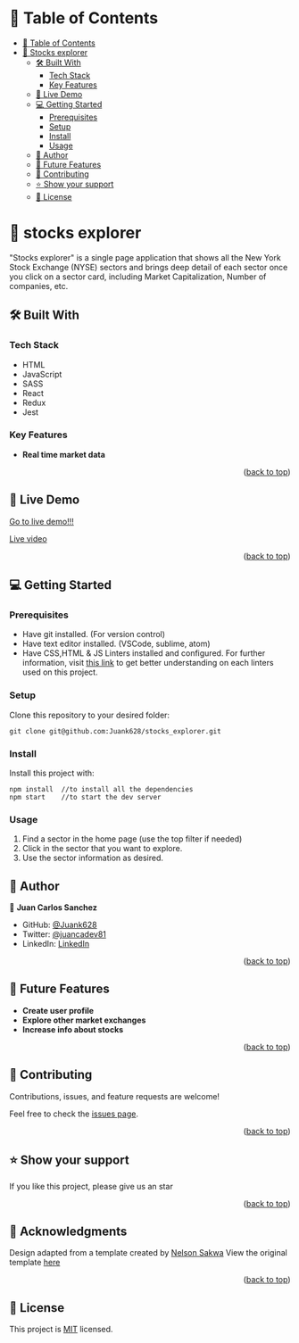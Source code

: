 <a name="readme-top"></a>

<!-- TABLE OF CONTENTS -->

# 📗 Table of Contents

- [📗 Table of Contents](#-table-of-contents)
- [📖  Stocks explorer ](#-about-project-)
  - [🛠 Built With ](#-built-with-)
    - [Tech Stack ](#tech-stack-)
    - [Key Features ](#key-features-)
  - [🚀 Live Demo ](#-live-demo-)
  - [💻 Getting Started ](#-getting-started-)
    - [Prerequisites](#prerequisites)
    - [Setup](#setup)
    - [Install](#install)
    - [Usage](#usage)
  - [👥 Author ](#-author-)
  - [🔭 Future Features ](#-future-features-)
  - [🤝 Contributing ](#-contributing-)
  - [⭐️ Show your support ](#️-show-your-support-)
  - [📝 License ](#-license-)

<!-- PROJECT DESCRIPTION -->

# 📖  stocks explorer <a name="about-project"></a>

"Stocks explorer" is a single page application that shows all the New York Stock Exchange (NYSE) sectors and brings deep detail of each sector once you click on a sector card, including Market Capitalization, Number of companies, etc.


## 🛠 Built With <a name="built-with"></a>

### Tech Stack <a name="tech-stack"></a>

- HTML
- JavaScript
- SASS
- React
- Redux
- Jest

<!-- Features -->

### Key Features <a name="key-features"></a>

- **Real time market data**

<p align="right">(<a href="#readme-top">back to top</a>)</p>

<!-- LIVE DEMO -->

## 🚀 Live Demo <a name="live-demo"></a>

[Go to live demo!!!](https://stocks-explorer.onrender.com)

[Live video](https://www.loom.com/share/5bcd4c4345d346bdae4f4096c8bf42bd)

<p align="right">(<a href="#readme-top">back to top</a>)</p>

<!-- GETTING STARTED -->

## 💻 Getting Started <a name="getting-started"></a>

### Prerequisites

* Have git installed. (For version control)
* Have text editor installed. (VSCode, sublime, atom)
* Have CSS,HTML & JS Linters installed and configured. For further information, visit [this link](https://github.com/microverseinc/linters-config/blob/master/README.md) to get better understanding on each linters used on this project.

### Setup

Clone this repository to your desired folder:
```
git clone git@github.com:Juank628/stocks_explorer.git
```

### Install

Install this project with:

```
npm install  //to install all the dependencies
npm start    //to start the dev server
```

### Usage

1. Find a sector in the home page (use the top filter if needed)
2. Click in the sector that you want to explore.
3. Use the sector information as desired.

<!-- AUTHORS -->

## 👥 Author <a name="authors"></a>

👤 **Juan Carlos Sanchez**

- GitHub: [@Juank628](https://github.com/Juank628)
- Twitter: [@juancadev81](https://twitter.com/juancadev81)
- LinkedIn: [LinkedIn](https://linkedin.com/in/juan-carlos-sanchez-zunino-271b5151)


<p align="right">(<a href="#readme-top">back to top</a>)</p>

<!-- FUTURE FEATURES -->

## 🔭 Future Features <a name="future-features"></a>

- **Create user profile**
- **Explore other market exchanges**
- **Increase info about stocks**

<p align="right">(<a href="#readme-top">back to top</a>)</p>

<!-- CONTRIBUTING -->

## 🤝 Contributing <a name="contributing"></a>

Contributions, issues, and feature requests are welcome!

Feel free to check the [issues page](https://github.com/Juank628/stocks_explorer/issues).

<p align="right">(<a href="#readme-top">back to top</a>)</p>

<!-- SUPPORT -->

## ⭐️ Show your support <a name="support"></a>

If you like this project, please give us an star

<p align="right">(<a href="#readme-top">back to top</a>)</p>

<!-- ACKNOWLEDGEMENTS -->

## 🙏 Acknowledgments <a name="acknowledgements"></a>

Design adapted from a template created by [Nelson Sakwa](https://www.behance.net/sakwadesignstudio)
View the original template [here](https://www.behance.net/gallery/31579789/Ballhead-App-(Free-PSDs))

<p align="right">(<a href="#readme-top">back to top</a>)</p>

## 📝 License <a name="license"></a>

This project is [MIT](./LICENCE) licensed.
